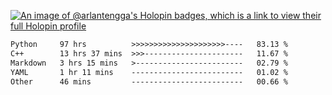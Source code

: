[![An image of @arlantengga's Holopin badges, which is a link to view their full Holopin profile](https://holopin.me/arlantengga)](https://holopin.io/@arlantengga)
<!--START_SECTION:waka-->

```txt
Python     97 hrs          >>>>>>>>>>>>>>>>>>>>>----   83.13 %
C++        13 hrs 37 mins  >>>----------------------   11.67 %
Markdown   3 hrs 15 mins   >------------------------   02.79 %
YAML       1 hr 11 mins    -------------------------   01.02 %
Other      46 mins         -------------------------   00.66 %
```

<!--END_SECTION:waka-->


